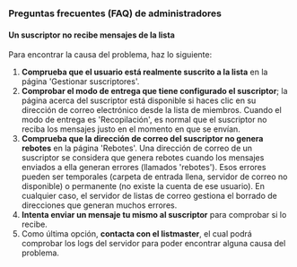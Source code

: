 ### Preguntas frecuentes (FAQ) de administradores

#### Un suscriptor no recibe mensajes de la lista

Para encontrar la causa del problema, haz lo siguiente:

1.  **Comprueba que el usuario está realmente suscrito a la lista** en la página 'Gestionar suscriptores'.
2.  **Comprobar el modo de entrega que tiene configurado el suscriptor**; la página acerca del suscriptor está disponible si haces clic en su dirección de correo electrónico desde la lista de miembros. Cuando el modo de entrega es 'Recopilación', es normal que el suscriptor no reciba los mensajes justo en el momento en que se envían.
3.  **Comprueba que la dirección de correo del suscriptor no genera rebotes** en la página 'Rebotes'. Una dirección de correo de un suscriptor se considera que genera rebotes cuando los mensajes enviados a ella generan errores (llamados 'rebotes'). Esos errores pueden ser temporales (carpeta de entrada llena, servidor de correo no disponible) o permanente (no existe la cuenta de ese usuario). En cualquier caso, el servidor de listas de correo gestiona el borrado de direcciones que generan muchos errores.
4.  **Intenta enviar un mensaje tu mismo al suscriptor** para comprobar si lo recibe.
5.  Como última opción, **contacta con el listmaster**, el cual podrá comprobar los logs del servidor para poder encontrar alguna causa del problema.

